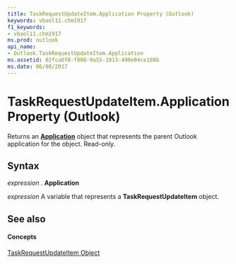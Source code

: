 ```yaml
---
title: TaskRequestUpdateItem.Application Property (Outlook)
keywords: vbaol11.chm1917
f1_keywords:
- vbaol11.chm1917
ms.prod: outlook
api_name:
- Outlook.TaskRequestUpdateItem.Application
ms.assetid: 02fca6f8-f008-9a55-1013-490e04ce188b
ms.date: 06/08/2017
---
```



# TaskRequestUpdateItem.Application Property (Outlook)

Returns an **[Application](application-object-outlook.md)** object that represents the parent Outlook application for the object. Read-only.


## Syntax

 _expression_ . **Application**

 _expression_ A variable that represents a **TaskRequestUpdateItem** object.


## See also


#### Concepts


[TaskRequestUpdateItem Object](taskrequestupdateitem-object-outlook.md)

